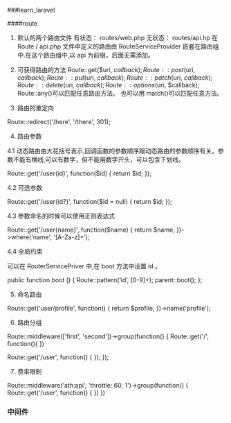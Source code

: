 ###learn_laravel

####route

1. 默认的两个路由文件
  有状态： routes/web.php
  无状态： routes/api.hp
  在 Route / api.php 文件中定义的路由由 RouteServiceProvider 嵌套在路由组中.在这个路由组中,以 api 为前缀，后面无需添加。

2. 可获得路由的方法
  Route::get($uri, $callback); 
  Route::post($uri, $callback);
  Route::put($uri, $callback);
  Route::patch($uri, $callback);
  Route::delete($uri, $callback);
  Route::options($uri, $callback);
  Route::any()可以匹配任意路由方法。 也可以用 match()可以匹配任意方法。

3. 路由的重定向

  Route::redirect('/here', '/there', 301);

4. 路由参数

  4.1 动态路由由大花括号表示,回调函数的参数顺序跟动态路由的参数顺序有关。参数不能有横线,可以有数字，但不能用数字开头，可以包含下划线。
 
  Route::get('/user{id}', function($id) {
    return $id;
  });

  4.2 可选参数

  Route::get('/user{id?}', function($id = null) {
    return $id;
    <!-- 当id为空时，没有输出，当id不为空时，返回id，简化代码，统一处理 -->
  });

  4.3 参数命名的时候可以使用正则表达式

  Route::get('/user{name}', function($name) {
    return $name;
  })->where('name', '[A-Za-z]+');

  4.4 全局约束

  可以在 RouterServicePriver 中,在 boot 方法中设置 id 。

  public function boot () {
    Route::pattern(‘id’, [0-9]+);
    parent::boot();
  };

5. 命名路由

Route::get('user/profile', function() {
  return $profile;
})->name('profile');

6. 路由分组

Route::middleware(['first', 'second'])->group(function() {
  Route::get('/', function(){
    <!--  -->
  })

  Route::get('/user', function() {
    <!--  -->
  });
});

7. 费率限制

Route::middleware('ath:api', 'throttle: 60, 1')->group(function() {
  Route::get('/user', function() {
    <!--  -->
  })
})
 
 ### 中间件
 

